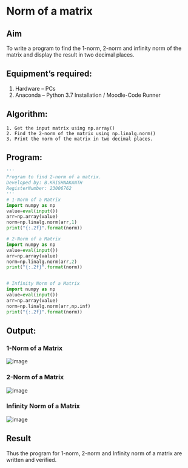 # Norm of a matrix
## Aim
To write a program to find the 1-norm, 2-norm and infinity norm of the matrix and display the result in two decimal places.
## Equipment’s required:
1.	Hardware – PCs
2.	Anaconda – Python 3.7 Installation / Moodle-Code Runner
## Algorithm:
	1. Get the input matrix using np.array()   
    2. Find the 2-norm of the matrix using np.linalg.norm()
	3. Print the norm of the matrix in two decimal places.
## Program:
```python
'''
Program to find 2-norm of a matrix.
Developed by: B.KRISHNAKANTH
RegisterNumber: 23006762
'''
# 1-Norm of a Matrix
import numpy as np
value=eval(input())
arr=np.array(value)
norm=np.linalg.norm(arr,1)
print("{:.2f}".format(norm))

# 2-Norm of a Matrix
import numpy as np
value=eval(input())
arr=np.array(value)
norm=np.linalg.norm(arr,2)
print("{:.2f}".format(norm))


# Infinity Norm of a Matrix
import numpy as np
value=eval(input())
arr=np.array(value)
norm=np.linalg.norm(arr,np.inf)
print("{:.2f}".format(norm))
```
## Output:
### 1-Norm of a Matrix

![image](https://github.com/Krishnakanth23006762/Norm-of-a-matrix/assets/138849446/bc1edd33-2814-4033-b1c7-d9b71397aec0)


### 2-Norm of a Matrix

![image](https://github.com/Krishnakanth23006762/Norm-of-a-matrix/assets/138849446/4d51f8b0-8d52-45ea-b21f-a0dd45f21a00)


### Infinity Norm of a Matrix

![image](https://github.com/Krishnakanth23006762/Norm-of-a-matrix/assets/138849446/7ff4d2de-f347-4355-861e-7cc784a1d66c)


## Result
Thus the program for 1-norm, 2-norm and Infinity norm of a matrix are written and verified.
